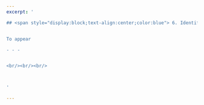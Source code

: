 ```yaml
---
excerpt: '

## <span style="display:block;text-align:center;color:blue"> 6. Identifying Variable Interactions for Black-box Continuous Optimisation Problems </span>  


To appear

- - -


<br/><br/><br/>



'

---
```

